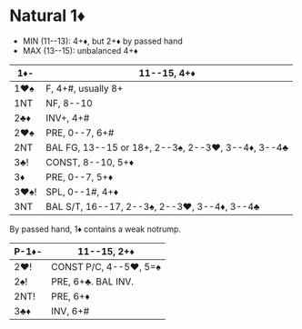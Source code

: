 # Natural 1♦

- MIN (11--13): 4+♦, but 2+♦ by passed hand
- MAX (13--15): unbalanced 4+♦

| 1♦-  | 11--15, 4+♦ |
|------|-------------|
| 1♥♠  | F, 4+#, usually 8+
| 1NT  | NF, 8--10
| 2♣♦  | INV+, 4+#
| 2♥♠  | PRE, 0--7, 6+#
| 2NT  | BAL FG, 13--15 or 18+, 2--3♠, 2--3♥, 3--4♦, 3--4♣
| 3♣!  | CONST, 8--10, 5+♦
| 3♦   | PRE, 0--7, 5+♦
| 3♥♠! | SPL, 0--1#, 4+♦
| 3NT  | BAL S/T, 16--17, 2--3♠, 2--3♥, 3--4♦, 3--4♣

By passed hand, 1♦ contains a weak notrump.

| P-1♦- | 11--15, 2+♦ |
|-------|-------------|
| 2♥!   | CONST P/C, 4--5♥, 5=♠
| 2♠!   | PRE, 6+♣.  BAL INV.
| 2NT!  | PRE, 6+♦
| 3♣♦   | INV, 6+#
